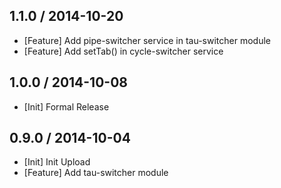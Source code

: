 ## 1.1.0 / 2014-10-20

* [Feature] Add pipe-switcher service in tau-switcher module
* [Feature] Add setTab() in cycle-switcher service

## 1.0.0 / 2014-10-08

* [Init] Formal Release

## 0.9.0 / 2014-10-04

* [Init] Init Upload
* [Feature] Add tau-switcher module


